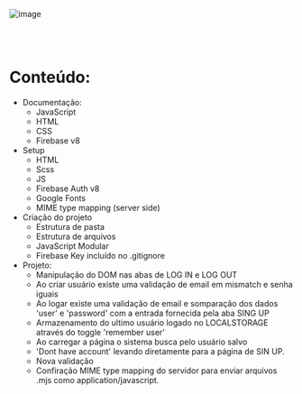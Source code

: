 
![image](https://user-images.githubusercontent.com/63620832/213594383-ac03fae5-42a9-4ac3-8e4b-70ed519ac1c2.png)



<br><br>


# Conteúdo:
- Documentação:
  - JavaScript
  - HTML
  - CSS
  - Firebase v8
- Setup
  - HTML
  - Scss
  - JS
  - Firebase Auth v8
  - Google Fonts
  - MIME type mapping (server side)
- Criação do projeto
  - Estrutura de pasta
   - Estrutura de arquivos
   - JavaScript Modular
   - Firebase Key incluído no .gitignore
- Projeto:
  - Manipulação do DOM nas abas de LOG IN e LOG OUT
  - Ao criar usuário existe uma validação de email em mismatch e senha iguais
  - Ao logar existe uma validação de email e somparação dos dados 'user' e 'password' com a entrada fornecida pela aba SING UP
  - Armazenamento do ultimo usuário logado no LOCALSTORAGE através do toggle 'remember user'
  - Ao carregar a página o sistema busca pelo usuário salvo
  - 'Dont have account' levando diretamente para a página de SIN UP.
  - Nova validação
  - Confiração MIME type mapping do servidor para enviar arquivos .mjs como application/javascript.
